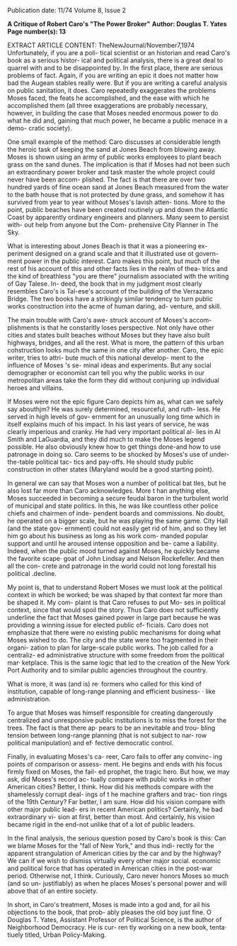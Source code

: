 Publication date: 11/74
Volume 8, Issue 2

**A Critique of Robert Caro's "The Power Broker"**
**Author: Douglas T. Yates**
**Page number(s): 13**

EXTRACT ARTICLE CONTENT:
TheNewJournal/November7,1974 
Unfortunately, if you are a poli-
tical scientist or an historian and 
read Caro's book as a serious histor-
ical and political analysis, there is a 
great deal to quarrel with and to be 
disappointed by. In the first place, 
there are serious problems of fact. 
Again, if you are writing an epic it 
does not matter how bad the Augean 
stables really were. But if you are 
writing a careful analysis on public 
sanitation, it does. Caro repeatedly 
exaggerates the problems Moses 
faced, the feats he accomplished, and 
the ease with which he accomplished 
them (all three exaggerations are 
probably necessary, however, in 
building the case that Moses needed 
enormous power to do what he did 
and, gaining that much power, he 
became a public menace in a demo-
cratic society). 

One small example of the method: 
Caro discusses at considerable 
length the heroic task of keeping the 
sand at Jones Beach from blowing 
away. Moses is shown using an army 
of public works employees to plant 
beach grass on the sand dunes. The 
implication is that if Moses had not 
been such an extraordinary power 
broker and task master the whole 
project could never have been accom-
plished. The fact is that there are 
over two hundred yards of fine ocean 
sand at Jones Beach measured from 
the water to the bath house that is 
not protected by dune grass, and 
somehow it has survived from year 
to year without Moses's lavish atten-
tions. More to the point, public 
beaches have been created routinely 
up and down the Atlantic Coast by 
apparently ordinary engineers and 
planners. Many seem to persist with-
out help from anyone but the Com-
prehensive City Planner in The Sky. 

What is interesting about Jones 
Beach is that it was a pioneering ex-
periment designed on a grand scale 
and that it illustrated use ot govern-
ment power in the public interest. 
Caro makes this point, but much of 
the rest of his account of this and 
other facts lies in the realm of thea-
trics and the kind of breathless "you 
are there" journalism associated 
with the writing of Gay Talese. In-
deed, the book that in my judgment 
most clearly resembles Caro's is Tal-ese's account of the building of the 
Verrazano Bridge. The two books 
have a strikingly similar tendency 
to turn public works construction 
into the acme of human daring, ad-
venture, and skill. 

The main trouble with Caro's awe-
struck account of Moses's accom-
plishments is that he constaritly 
loses perspective. Not only have 
other cities and states built beaches 
without Moses but they have also 
built highways, bridges, and all the 
rest. What is more, the pattern of 
this urban cohstruction looks much 
the same in one city after another. 
Caro, the epic writer, tries to attri-
bute much of this national develop-
ment to the influence of Moses 's se-
minal ideas and experiments. But 
any social demographer or economist 
can tell you why the public works 
in our metropolitan areas take the 
form they did without conjuring up 
individual heroes and villains. 

If Moses were not the epic figure 
Caro depicts him as, what can we 
safely say abouthjm? He was surely 
determined, resourceful, and ruth-
less. He served in high levels of gov-
ernment for an unusually long time 
which in itself explains much of his 
impact. In his last years of service, 
he was clearly imperious and cranky. 
He had very important political al-
lies in AI Smith and LaGuardia, and 
they did much to make the Moses 
legend possible. He also obviously 
knew how to get things done-and 
how to use patronage in doing so. 
Caro seems to be shocked by Moses's 
use of under-the-table political tac-
tics and pay-offs. He should study 
public construction in other states 
(Maryland would be a good starting 
point). 

In general we can say that Moses 
won a number of political bat tles, 
but he also lost far more than Caro 
acknowledges. More t han anything 
else, Moses succeeded in becoming a 
secure feudal baron in the turbulent 
world of municipal and state politics. 
In this, he was like countless other 
police chiefs and chairmen of inde-
pendent boards and commissions. 
No doubt, he operated on a bigger 
scale, but he was playing the same 
game. City Hall (and the state gov-
ernment) could not easily get rid of 
him, and so they let him go about his 
business as long as his work com-
manded popular support and until he 
aroused intense opposition and be-
came a liability. Indeed, when the 
public mood turned against Moses, 
he quickly became the favorite scape· 
goat of John Lindsay and Nelson 
Rockefeller. And then all the con-
crete and patronage in the world 
could not long forestall his political 
.decline. 

My point is, that to understand 
Robert Moses we must look at the 
political context in which be worked; 
be was shaped by that context far 
more than be shaped it. My com-
plaint is that Caro refuses to put Mo-
ses in political context, since that 
would spoil the story. Thus Caro 
does not sufficiently underline the 
fact that Moses gained power in 
large part because he was providing 
a winning issue for elected public of-
ficials. Caro does not emphasize that 
there were no existing public 
mechanisms for doing what Moses 
wished to do. The city and the state 
were too fragmented in their organi-
zation to plan for large-scale public 
works. The job called for a centraliz-
ed administrative structure with 
some freedom from the political mar· 
ketplace. This is the same logic that 
led to the creation of the New York 
Port Authority and to similar public 
agencies throughout the country. 

What is more, it was (and is) re· 
formers who called for this kind of 
institution, capable of long-range 
planning and efficient business-
· like administration. 

To argue that Moses was himself 
responsible for creating dangerously 
centralized and unresponsive public 
institutions is to miss the forest for 
the trees. The fact is that there ap· 
pears to be an inevitable and trou-
bling tension between long-range 
planning (that is not subject to nar-
row political manipulation) and ef· 
fective democratic control. 

Finally, in evaluating Moses's ca-
reer, Caro fails to offer any convinc-
ing points of comparison or assess-
ment. He begins and ends with his 
focus firmly fixed on Moses, the fail-
ed prophet, the tragic hero. But how, 
we may ask, did Moses's record ac-
tually compare with public works in 
other American cities? Better, I 
think. How did his methods compare 
with the shamelessly corrupt deal-
ings of t he machine grafters and trac-
tion rings of the 19th Century? Far 
better, I am sure. How did his vision 
compare with other major public lead-
ers in recent American politics? 
Certainly, he bad extraordinary vi-
sion at first, better than most. And 
certainly, his vision became rigid in 
the end-not unlike that of a lot of 
public leaders. 

In the final analysis, the serious 
question posed by Caro's book is 
this: Can we blame Moses for the 
"fall of New York," and thus indi-
rectly for the apparent strangulation 
of American cities by the car and by 
the highway? We can if we wish to 
dismiss virtually every other major 
social. economic and political force 
that has operated in American cities 
in the post-war period. Otherwise 
not, I think. Curiously, Caro never 
honors Moses so much (and so un-
justifiably) as when he places 
Moses's personal power and will 
above that of an entire society. 

In short, in Caro's treatment, 
Moses is made into a god and, for ail 
his objections to the book, that prob-
ably pleases the old boy just fine. O 
Douglas T. Yates, Assistant Professor 
of Political Science, is the author of 
Neighborhood Democracy. He is cur-
ren tly working on a new book, tenta· 
tiuely titled, Urban Policy-Making.